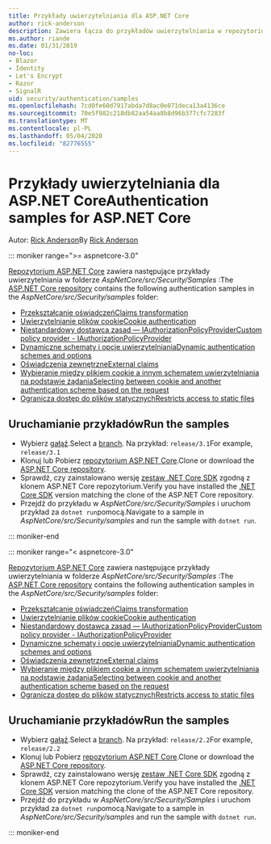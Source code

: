 ```yaml
---
title: Przykłady uwierzytelniania dla ASP.NET Core
author: rick-anderson
description: Zawiera łącza do przykładów uwierzytelniania w repozytorium ASP.NET Core.
ms.author: riande
ms.date: 01/31/2019
no-loc:
- Blazor
- Identity
- Let's Encrypt
- Razor
- SignalR
uid: security/authentication/samples
ms.openlocfilehash: 7cd0fe60d7917abda7d8ac0e071deca13a4136ce
ms.sourcegitcommit: 70e5f982c218db82aa54aa8b8d96b377cfc7283f
ms.translationtype: MT
ms.contentlocale: pl-PL
ms.lasthandoff: 05/04/2020
ms.locfileid: "82776555"
---
```

# <a name="authentication-samples-for-aspnet-core"></a><span data-ttu-id="52a10-103">Przykłady uwierzytelniania dla ASP.NET Core</span><span class="sxs-lookup"><span data-stu-id="52a10-103">Authentication samples for ASP.NET Core</span></span>

<span data-ttu-id="52a10-104">Autor: [Rick Anderson](https://twitter.com/RickAndMSFT)</span><span class="sxs-lookup"><span data-stu-id="52a10-104">By [Rick Anderson](https://twitter.com/RickAndMSFT)</span></span>

::: moniker range=">= aspnetcore-3.0"

<span data-ttu-id="52a10-105">[Repozytorium ASP.NET Core](https://github.com/dotnet/AspNetCore) zawiera następujące przykłady uwierzytelniania w folderze *AspNetCore/src/Security/Samples* :</span><span class="sxs-lookup"><span data-stu-id="52a10-105">The [ASP.NET Core repository](https://github.com/dotnet/AspNetCore) contains the following authentication samples in the *AspNetCore/src/Security/samples* folder:</span></span>

* [<span data-ttu-id="52a10-106">Przekształcanie oświadczeń</span><span class="sxs-lookup"><span data-stu-id="52a10-106">Claims transformation</span></span>](https://github.com/dotnet/AspNetCore/tree/release/3.1/src/Security/samples/ClaimsTransformation)
* [<span data-ttu-id="52a10-107">Uwierzytelnianie plików cookie</span><span class="sxs-lookup"><span data-stu-id="52a10-107">Cookie authentication</span></span>](https://github.com/dotnet/AspNetCore/tree/release/3.1/src/Security/samples/Cookies)
* [<span data-ttu-id="52a10-108">Niestandardowy dostawca zasad — IAuthorizationPolicyProvider</span><span class="sxs-lookup"><span data-stu-id="52a10-108">Custom policy provider - IAuthorizationPolicyProvider</span></span>](https://github.com/dotnet/AspNetCore/tree/release/3.1/src/Security/samples/CustomPolicyProvider)
* [<span data-ttu-id="52a10-109">Dynamiczne schematy i opcje uwierzytelniania</span><span class="sxs-lookup"><span data-stu-id="52a10-109">Dynamic authentication schemes and options</span></span>](https://github.com/dotnet/AspNetCore/tree/release/3.1/src/Security/samples/DynamicSchemes)
* <span data-ttu-id="52a10-110">[Oświadczenia zewnętrzne](https://github.com/dotnet/AspNetCore/tree/release/3.1/src/Security/samples/Identity.ExternalClaims)</span><span class="sxs-lookup"><span data-stu-id="52a10-110">[External claims](https://github.com/dotnet/AspNetCore/tree/release/3.1/src/Security/samples/Identity.ExternalClaims)</span></span>
* [<span data-ttu-id="52a10-111">Wybieranie między plikiem cookie a innym schematem uwierzytelniania na podstawie żądania</span><span class="sxs-lookup"><span data-stu-id="52a10-111">Selecting between cookie and another authentication scheme based on the request</span></span>](https://github.com/dotnet/AspNetCore/tree/release/3.1/src/Security/samples/PathSchemeSelection)
* [<span data-ttu-id="52a10-112">Ogranicza dostęp do plików statycznych</span><span class="sxs-lookup"><span data-stu-id="52a10-112">Restricts access to static files</span></span>](https://github.com/dotnet/AspNetCore/tree/release/3.1/src/Security/samples/StaticFilesAuth)

## <a name="run-the-samples"></a><span data-ttu-id="52a10-113">Uruchamianie przykładów</span><span class="sxs-lookup"><span data-stu-id="52a10-113">Run the samples</span></span>

* <span data-ttu-id="52a10-114">Wybierz [gałąź](https://github.com/dotnet/AspNetCore).</span><span class="sxs-lookup"><span data-stu-id="52a10-114">Select a [branch](https://github.com/dotnet/AspNetCore).</span></span> <span data-ttu-id="52a10-115">Na przykład: `release/3.1`</span><span class="sxs-lookup"><span data-stu-id="52a10-115">For example, `release/3.1`</span></span>
* <span data-ttu-id="52a10-116">Klonuj lub Pobierz [repozytorium ASP.NET Core](https://github.com/dotnet/AspNetCore).</span><span class="sxs-lookup"><span data-stu-id="52a10-116">Clone or download the [ASP.NET Core repository](https://github.com/dotnet/AspNetCore).</span></span>
* <span data-ttu-id="52a10-117">Sprawdź, czy zainstalowano wersję [zestaw .NET Core SDK](https://dotnet.microsoft.com/download/dotnet-core) zgodną z klonem ASP.NET Core repozytorium.</span><span class="sxs-lookup"><span data-stu-id="52a10-117">Verify you have installed the [.NET Core SDK](https://dotnet.microsoft.com/download/dotnet-core) version matching the clone of the ASP.NET Core repository.</span></span>
* <span data-ttu-id="52a10-118">Przejdź do przykładu w *AspNetCore/src/Security/Samples* i uruchom przykład za `dotnet run`pomocą.</span><span class="sxs-lookup"><span data-stu-id="52a10-118">Navigate to a sample in *AspNetCore/src/Security/samples* and run the sample with `dotnet run`.</span></span>

::: moniker-end

::: moniker range="< aspnetcore-3.0"

<span data-ttu-id="52a10-119">[Repozytorium ASP.NET Core](https://github.com/dotnet/AspNetCore) zawiera następujące przykłady uwierzytelniania w folderze *AspNetCore/src/Security/Samples* :</span><span class="sxs-lookup"><span data-stu-id="52a10-119">The [ASP.NET Core repository](https://github.com/dotnet/AspNetCore) contains the following authentication samples in the *AspNetCore/src/Security/samples* folder:</span></span>

* [<span data-ttu-id="52a10-120">Przekształcanie oświadczeń</span><span class="sxs-lookup"><span data-stu-id="52a10-120">Claims transformation</span></span>](https://github.com/dotnet/AspNetCore/tree/release/2.2/src/Security/samples/ClaimsTransformation)
* [<span data-ttu-id="52a10-121">Uwierzytelnianie plików cookie</span><span class="sxs-lookup"><span data-stu-id="52a10-121">Cookie authentication</span></span>](https://github.com/dotnet/AspNetCore/tree/release/2.2/src/Security/samples/Cookies)
* [<span data-ttu-id="52a10-122">Niestandardowy dostawca zasad — IAuthorizationPolicyProvider</span><span class="sxs-lookup"><span data-stu-id="52a10-122">Custom policy provider - IAuthorizationPolicyProvider</span></span>](https://github.com/dotnet/AspNetCore/tree/release/2.2/src/Security/samples/CustomPolicyProvider)
* [<span data-ttu-id="52a10-123">Dynamiczne schematy i opcje uwierzytelniania</span><span class="sxs-lookup"><span data-stu-id="52a10-123">Dynamic authentication schemes and options</span></span>](https://github.com/dotnet/AspNetCore/tree/release/2.2/src/Security/samples/DynamicSchemes)
* <span data-ttu-id="52a10-124">[Oświadczenia zewnętrzne](https://github.com/dotnet/AspNetCore/tree/release/2.2/src/Security/samples/Identity.ExternalClaims)</span><span class="sxs-lookup"><span data-stu-id="52a10-124">[External claims](https://github.com/dotnet/AspNetCore/tree/release/2.2/src/Security/samples/Identity.ExternalClaims)</span></span>
* [<span data-ttu-id="52a10-125">Wybieranie między plikiem cookie a innym schematem uwierzytelniania na podstawie żądania</span><span class="sxs-lookup"><span data-stu-id="52a10-125">Selecting between cookie and another authentication scheme based on the request</span></span>](https://github.com/dotnet/AspNetCore/tree/release/2.2/src/Security/samples/PathSchemeSelection)
* [<span data-ttu-id="52a10-126">Ogranicza dostęp do plików statycznych</span><span class="sxs-lookup"><span data-stu-id="52a10-126">Restricts access to static files</span></span>](https://github.com/dotnet/AspNetCore/tree/release/2.2/src/Security/samples/StaticFilesAuth)

## <a name="run-the-samples"></a><span data-ttu-id="52a10-127">Uruchamianie przykładów</span><span class="sxs-lookup"><span data-stu-id="52a10-127">Run the samples</span></span>

* <span data-ttu-id="52a10-128">Wybierz [gałąź](https://github.com/dotnet/AspNetCore).</span><span class="sxs-lookup"><span data-stu-id="52a10-128">Select a [branch](https://github.com/dotnet/AspNetCore).</span></span> <span data-ttu-id="52a10-129">Na przykład: `release/2.2`</span><span class="sxs-lookup"><span data-stu-id="52a10-129">For example, `release/2.2`</span></span>
* <span data-ttu-id="52a10-130">Klonuj lub Pobierz [repozytorium ASP.NET Core](https://github.com/dotnet/AspNetCore).</span><span class="sxs-lookup"><span data-stu-id="52a10-130">Clone or download the [ASP.NET Core repository](https://github.com/dotnet/AspNetCore).</span></span>
* <span data-ttu-id="52a10-131">Sprawdź, czy zainstalowano wersję [zestaw .NET Core SDK](https://dotnet.microsoft.com/download/dotnet-core) zgodną z klonem ASP.NET Core repozytorium.</span><span class="sxs-lookup"><span data-stu-id="52a10-131">Verify you have installed the [.NET Core SDK](https://dotnet.microsoft.com/download/dotnet-core) version matching the clone of the ASP.NET Core repository.</span></span>
* <span data-ttu-id="52a10-132">Przejdź do przykładu w *AspNetCore/src/Security/Samples* i uruchom przykład za `dotnet run`pomocą.</span><span class="sxs-lookup"><span data-stu-id="52a10-132">Navigate to a sample in *AspNetCore/src/Security/samples* and run the sample with `dotnet run`.</span></span>

::: moniker-end
